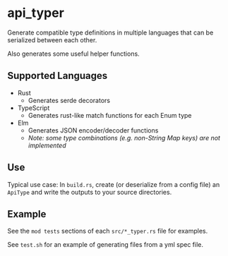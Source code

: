 # api_typer
Generate compatible type definitions in multiple languages that can be serialized between each other.

Also generates some useful helper functions.

## Supported Languages
* Rust
  * Generates serde decorators
* TypeScript
  * Generates rust-like match functions for each Enum type
* Elm
  * Generates JSON encoder/decoder functions
  * *Note: some type combinations (e.g. non-String Map keys) are not implemented*

## Use
Typical use case: In `build.rs`, create (or deserialize from a config file) an `ApiType`
and write the outputs to your source directories.

## Example
See the `mod tests` sections of each `src/*_typer.rs` file for examples.

See `test.sh` for an example of generating files from a yml spec file.
